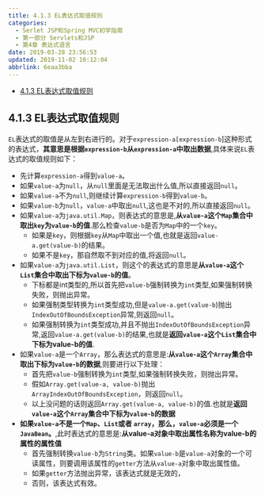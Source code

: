 ```yaml
---
title: 4.1.3 EL表达式取值规则
categories: 
  - Serlet JSP和Spring MVC初学指南
  - 第一部分 Servlets和JSP
  - 第4章 表达式语言
date: 2019-03-28 23:56:53
updated: 2019-11-02 10:12:04
abbrlink: 6eaa3bba
---
```

<div id='my_toc'>

- [4.1.3 EL表达式取值规则](/JavaReadingNotes/6eaa3bba/#4-1-3-EL表达式取值规则)

</div>
<!--more-->
<script>if (navigator.platform.toLowerCase() == 'win32'){document.getElementById('my_toc').style.display = 'none';}</script>

<!--end-->
## 4.1.3 EL表达式取值规则 ##
`EL`表达式的取值是从左到右进行的。对于`expression-a[expression-b`]这种形式的表达式，**其意思是根据`expression-b`从`expression-a`中取出数据**,具体来说`EL`表达式的取值规则如下：
- 先计算`expression-a`得到`value-a`。
- 如果`value-a`为`null`，从`null`里面是无法取出什么值,所以直接返回`null`。
- 如果`value-a`不为`null`,则继续计算`expression-b`得到`value-b`。
- 如果`value-b`为`null`，`value-a`中取出`null`,这也是不对的,所以直接返回`null`。
- 如果`value-a`为`java.util.Map`，则表达式的意思是,**从`value-a`这个`Map`集合中取出`key`为`value-b`的值**.那么检查`value-b`是否为`Map`中的一个`key`。
	- 如果是`key`，则根据`key`从`Map`中取出一个值,也就是返回`value-a.get(value-b)`的结果。
	- 如果不是`key`，那自然取不到对应的值,将返回`null`。
- 如果`value-a`为`java.util.List`，则这个的表达式的意思是**从`value-a`这个`List`集合中取出下标为`value-b`的值**。
	- 下标都是int类型的,所以首先把`value-b`强制转换为`int`类型,如果强制转换失败，则抛出异常。
	- 如果强制类型转换为`int`类型成功,但是`value-a.get(value-b`)抛出`IndexOutOfBoundsException`异常,则返回`null`。
	- 如果强制转换为`int`类型成功,并且不抛出`IndexOutOfBoundsException`异常,返回`value-a.get(value-b)`的结果,也就是**返回`value-a`这个`List`集合中下标为value-b的值**.
- 如果`value-a`是一个`Array`，那么表达式的意思是:**从`value-a`这个`Array`集合中取出下标为`value-b`的数据**,则要进行以下处理：
	- 首先把`value-b`强制转换为`int`类型,如果强制转换失败，则抛出异常。
	- 假如`Array.get(value-a, value-b)`抛出`ArrayIndexOutOfBoundsException`，则返回`null`。
	- 以上没问题的话则返回`Array.get(value-a, value-b)`的值.也就是**返回`value-a`这个`Array`集合中下标为`value-b`的数据**
- **如果`value-a`不是一个`Map`、`List`或者 `array`，那么，`value-a`必须是一个`JavaBean`。**,此时表达式的意思是:**从value-a对象中取出属性名称为value-b的属性的属性值**
	- 首先强制转换`value-b`为`String`类。如果`value-b`是`value-a`对象的一个可读属性，则要调用该属性的`getter`方法从`value-a`对象中取出属性值。
	- 如果`getter`方法抛出异常，该表达式就是无效的，
	- 否则，该表达式有效。

